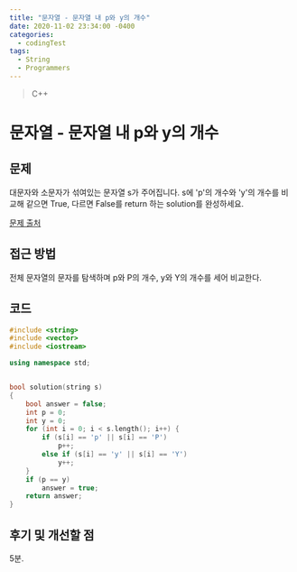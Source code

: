 ```yaml
---
title: "문자열 - 문자열 내 p와 y의 개수"
date: 2020-11-02 23:34:00 -0400
categories: 
  - codingTest
tags:
  - String
  - Programmers
---
```


> C++ 

문자열 - 문자열 내 p와 y의 개수
=============
 
## 문제
대문자와 소문자가 섞여있는 문자열 s가 주어집니다. s에 'p'의 개수와 'y'의 개수를 비교해 같으면 True, 다르면 False를 return 하는 solution를 완성하세요. 

[문제 출처](https://programmers.co.kr/learn/courses/30/lessons/12916)

## 접근 방법 
전체 문자열의 문자를 탐색하며 p와 P의 개수, y와 Y의 개수를 세어 비교한다.

## 코드 
```c++
#include <string>
#include <vector>
#include <iostream>

using namespace std;


bool solution(string s)
{
    bool answer = false;
    int p = 0;
    int y = 0;
    for (int i = 0; i < s.length(); i++) {
        if (s[i] == 'p' || s[i] == 'P')
            p++;
        else if (s[i] == 'y' || s[i] == 'Y')
            y++;
    }
    if (p == y)
        answer = true;
    return answer;
}

```

## 후기 및 개선할 점
5분.